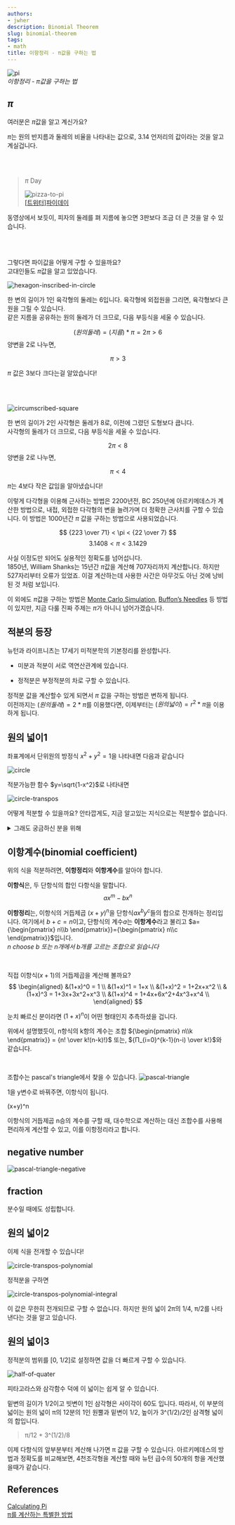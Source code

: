 ```yaml
---
authors:
- jwher
description: Binomial Theorem
slug: binomial-theorem
tags:
- math
title: 이항정리 - π값을 구하는 법
---
```


![pi](pi.svg)  
*이항정리 - π값을 구하는 법*
<!--truncate-->

##  $\pi$

여러분은 $\pi$값을 알고 계신가요?  

$\pi$는 원의 반지름과 둘레의 비율을 나타내는 값으로,
3.14 언저리의 값이라는 것을 알고 계실겁니다.

<br/><br/>

> $\pi$ Day  
>
> ![pizza-to-pi](pizza_to_pi.gif)  
> [[트위터]파이데이](https://twitter.com/AlexKontorovich/status/1236008125645434885?ref_src=twsrc%5Etfw)

동영상에서 보듯이, 피자의 둘레를 펴 지름에 놓으면 3판보다 조금 더 큰 것을 알 수 있습니다.

<br/><br/>

그렇다면 파이값을 어떻게 구할 수 있을까요?  
고대인들도 $π$값을 알고 있었습니다.

![hexagon-inscribed-in-circle](hexagon-inscribed-in-circle.svg)

한 변의 길이가 1인 육각형의 둘레는 6입니다.
육각형에 외접원을 그리면, 육각형보다 큰 원을 그릴 수 있습니다.  
같은 지름을 공유하는 원의 둘레가 더 크므로, 다음 부등식을 세울 수 있습니다.

$$
(원의 둘레)=(지름)*π=2π > 6
$$
양변을 2로 나누면,

$$
π > 3
$$

$\pi$ 값은 3보다 크다는걸 알았습니다!

<br/><br/>

![circumscribed-square](circumscribed-square.svg)

한 변의 길이가 2인 사각형은 둘레가 8로, 이전에 그렸던 도형보다 큽니다.  
사각형의 둘레가 더 크므로, 다음 부등식을 세울 수 있습니다.

$$
2π < 8
$$
양변을 2로 나누면,

$$
π < 4
$$

$\pi$는 4보다 작은 값임을 알아냈습니다!

이렇게 다각형을 이용해 근사하는 방법은 2200년전, BC 250년에 아르키메데스가 계산한 방법으로,
내접, 외접한 다각형의 변을 늘려가며 더 정확한 근사치를 구할 수 있습니다.
이 방법은 1000년간 $\pi$ 값을 구하는 방법으로 사용되었습니다.

$$
{223 \over 71} < \pi < {22 \over 7}
$$
$$
3.1408<π<3.1429
$$

사실 이정도만 되어도 실용적인 정확도를 넘어섭니다.  
1850년, William Shanks는 15년간 $\pi$값을 계산해 707자리까지 계산합니다.
하지만 527자리부터 오류가 있었죠. 이걸 계산하는데 사용한 사간은 아무것도 아닌 것에 낭비된 것 처럼 보입니다.

이 외에도 $\pi$값을 구하는 방법은 [Monte Carlo Simulation](https://en.wikipedia.org/wiki/Monte_Carlo_method),
[Buffon’s Needles](https://en.wikipedia.org/wiki/Buffon%27s_needle_problem) 등 방법이 있지만,
지금 다룰 진짜 주제는 $π$가 아니니 넘어가겠습니다.

## 적분의 등장

<!-- 아이작 뉴턴, 고드프리트 빌헬름 라이프니츠 -->
뉴턴과 라이프니츠는 17세기 미적분학의 기본정리를 완성합니다.

* 미분과 적분이 서로 역연산관계에 있습니다.

* 정적분은 부정적분의 차로 구할 수 있습니다.

정적분 값을 계산할수 있게 되면서 $\pi$ 값을 구하는 방법은 변하게 됩니다.  
이전까지는 $(원의 둘레)=2*\pi$를 이용했다면,
이제부터는 $(원의 넓이)=r^2*\pi$을 이용하게 됩니다.

## 원의 넓이1
좌표계에서 단위원의 방정식 $x^2+y^2=1$을 나타내면 다음과 같습니다

![circle](circle.svg)

적분가능한 함수 $y=\sqrt{1-x^2}$로 나타내면

![circle-transpos](half-circle.svg)

어떻게 적분할 수 있을까요?
안타깝게도, 지금 알고있는 지식으로는 적분할수 없습니다.

<details>
<summary>그래도 궁금하신 분을 위해</summary>
이 식의 부정적분은 다음과 같습니다.

$$
\int \sqrt{(1-x^2)}  = {1\over2}(1-x^2)^{1\over2}x+sin(x)^{-1}
$$
</details>

## 이항계수(binomial coefficient)

위의 식을 적분하려면, **이항정리**와 **이항계수**를 알아야 합니다.

**이항식**은, 두 단항식의 합인 다항식을 말합니다.
$$
ax^m-bx^n
$$

**이항정리**는, 이항식의 거듭제곱 $(x+y)^n$을 단항식$ax^by^c$들의 합으로 전개하는 정리입니다.
여기에서 $b+c=n$이고, 단항식의 계수$a$는 **이항계수**라고 불리고
$a={\begin{pmatrix} n\\b \end{pmatrix}}={\begin{pmatrix} n\\c \end{pmatrix}}$입니다.  
*n choose b 또는 n개에서 b개를 고르는 조합으로 읽습니다*

<br/>

직접 이항식$(x+1)$의 거듭제곱을 계산해 볼까요?  
$$
\begin{aligned}
&(1+x)^0 = 1 \\
&(1+x)^1 = 1+x \\
&(1+x)^2 = 1+2x+x^2 \\
&(1+x)^3 = 1+3x+3x^2+x^3 \\
&(1+x)^4 = 1+4x+6x^2+4x^3+x^4 \\
\end{aligned}
$$

눈치 빠르신 분이라면 $(1+x)^n$이 어떤 형태인지 추측하셨을 겁니다.

위에서 설명했듯이, n항식의 k항의 계수는 조합 ${\begin{pmatrix} n\\k \end{pmatrix}} = {n! \over k!(n-k)!}$
또는, ${Π_{i=0}^{k-1}(n-i) \over k!}$와 같습니다.

<br/>

조합수는 pascal's triangle에서 찾을 수 있습니다.
![pascal-triangle](pascal-triangle.png)

1을 y변수로 바꿔주면, 이항식이 됩니다.

(x+y)^n

이항식의 거듭제곱 n승의 계수를 구할 때,
대수학으로 계산하는 대신 조합수를 사용해 편리하게 계산할 수 있고,
이를 이항정리라고 합니다.

## negative number

<!-- natural numbers(N) - integers(Z) - rational(Q) - real(R) - complex(C) -->
![pascal-triangle-negative](pascal-triangle-negative.png)

## fraction

분수일 때에도 성립합니다.

## 원의 넓이2

이제 식을 전개할 수 있습니다!

![circle-transpos-polynomial](circle-transpos-polynomial.png)

정적분을 구하면

![circle-transpos-polynomial-integral](circle-transpos-polynomial-integral.png)

이 값은 무한히 전개되므로 구할 수 없습니다.
하지만 원의 넓이 2π의 1/4, π/2를 나타낸다는 것을 알고 있습니다.

## 원의 넓이3
정적분의 범위를 [0, 1/2]로 설정하면
값을 더 빠르게 구할 수 있습니다.

![half-of-quater](half-of-quarter.png)

피타고라스와 삼각함수 덕에 이 넓이는 쉽게 알 수 있습니다.

밑변의 길이가 1/2이고 빗변이 1인 삼각형은 사이각이 60도 입니다.
따라서, 이 부분의 넓이는 원의 넓이 π의 12분의 1인 원뿔과
밑변이 1/2, 높이가 3^(1/2)/2인 삼격형 넓이의 합입니다.

> π/12 + 3^(1/2)/8

이제 다항식의 앞부분부터 계산해 나가면 π 값을 구할 수 있습니다.
아르키메데스의 방법과 정확도를 비교해보면,
4천조각형을 계산할 때와 뉴턴 급수의 50개의 항을 계산했을때가 같습니다.

## References
[Calculating Pi](https://medium.com/swlh/calculating-pi-73ece2d3c9a9)  
[π를 계산하는 특별한 방법](https://www.youtube.com/watch?v=ZWwdAidVsZ8)  
